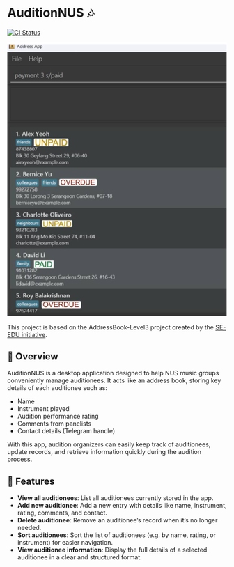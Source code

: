 # AuditionNUS 🎶

[![CI Status](https://github.com/AY2526S1-CS2103-F11-2/tp/actions/workflows/gradle.yml/badge.svg)](https://github.com/AY2526S1-CS2103-F11-2/tp/actions/workflows/gradle.yml)

![Ui](docs/images/Ui.png)

This project is based on the AddressBook-Level3 project created by the [SE-EDU initiative](https://se-education.org).

## 📖 Overview
AuditionNUS is a desktop application designed to help NUS music groups conveniently manage auditionees.
It acts like an address book, storing key details of each auditionee such as:
* Name
* Instrument played
* Audition performance rating
* Comments from panelists
* Contact details (Telegram handle)

With this app, audition organizers can easily keep track of auditionees, update records, and retrieve information quickly during the audition process.

## 🚀 Features
* **View all auditionees**: List all auditionees currently stored in the app.
* **Add new auditionee**: Add a new entry with details like name, instrument, rating, comments, and contact.
* **Delete auditionee**: Remove an auditionee’s record when it’s no longer needed.
* **Sort auditionees**: Sort the list of auditionees (e.g. by name, rating, or instrument) for easier navigation.
* **View auditionee information**: Display the full details of a selected auditionee in a clear and structured format.
